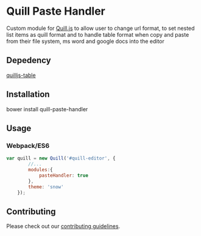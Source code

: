 # Quill Paste Handler

Custom module for [Quill.js](https://github.com/quilljs/quill) to allow user to change url format, to set nested list items as quill format and to handle table format when copy and paste from their file system, ms word and google docs into the editor

## Depedency
[quilljs-table](https://github.com/dost/quilljs-table)
## Installation
bower install quill-paste-handler

## Usage
### Webpack/ES6

```javascript
var quill = new Quill('#quill-editor', {
        //...
        modules:{
            pasteHandler: true
        },
        theme: 'snow'
    });
```

## Contributing

Please check out our [contributing guidelines](CONTRIBUTING.md).